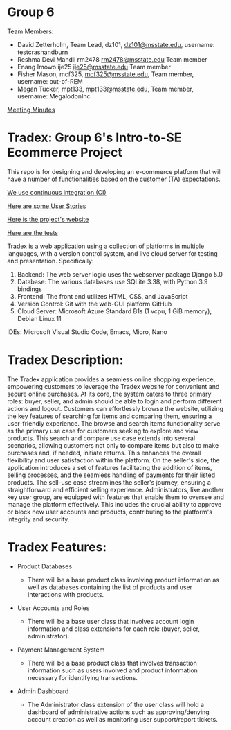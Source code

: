 # Group 6
Team Members:
* David Zetterholm,	Team Lead, dz101,	dz101@msstate.edu,  username: testcrashandburn
* Reshma Devi Mandli	rm2478	rm2478@msstate.edu Team member
* Enang Imowo  ije25 ije25@msstate.edu Team member
* Fisher Mason, mcf325, mcf325@msstate.edu, Team member, username: out-of-REM
* Megan Tucker, mpt133, mpt133@msstate.edu, Team member, username: MegalodonInc

[Meeting Minutes](https://github.com/testcrashandburn/Intro-to-SE-Group-6/wiki/Meeting)

# Tradex: Group 6's Intro-to-SE Ecommerce Project

This repo is for designing and developing an e-commerce platform that will have a number of functionalities
based on the customer (TA) expectations. 

[We use continuous integration (CI)](https://github.com/testcrashandburn/Intro-to-SE-Group-6/actions/workflows/django.yml)

[Here are some User Stories](https://github.com/testcrashandburn/Intro-to-SE-Group-6/blob/main/user-stories)

[Here is the project's website](http://20.115.44.153:8000/polls/)

[Here are the tests](https://github.com/testcrashandburn/Intro-to-SE-Group-6/wiki/Testcases-and-outcomes)

Tradex is a web application using a collection of platforms in multiple languages, with a version control system, and live cloud server for testing and presentation. Specifically: 
1. Backend: The web server logic uses the webserver package Django 5.0 
2. Database: The various databases use SQLite 3.38, with Python 3.9 bindings  
3. Frontend: The front end utilizes HTML, CSS, and JavaScript 
4. Version Control: Git with the web-GUI platform GitHub 
5. Cloud Server: Microsoft Azure Standard B1s (1 vcpu, 1 GiB memory), Debian Linux 11 

IDEs: Microsoft Visual Studio Code, Emacs, Micro, Nano


# Tradex Description:

The Tradex application provides a seamless online shopping experience, empowering customers to leverage the Tradex website for convenient and secure online purchases. At its core, the system caters to three primary roles: buyer, seller, and admin should be able to login and perform different actions and logout. Customers can effortlessly browse the website, utilizing the key features of searching for items and comparing them, ensuring a user-friendly experience. The browse and search items functionality serve as the primary use case for customers seeking to explore and view products. 
This search and compare use case extends into several scenarios, allowing customers not only to compare items but also to make purchases and, if needed, initiate returns. This enhances the overall flexibility and user satisfaction within the platform. On the seller's side, the application introduces a set of features facilitating the addition of items, selling processes, and the seamless handling of payments for their listed products. The sell-use case streamlines the seller's journey, ensuring a straightforward and efficient selling experience. Administrators, like another key user group, are equipped with features that enable them to oversee and manage the platform effectively. This includes the crucial ability to approve or block new user accounts and products, contributing to the platform's integrity and security.

# Tradex Features:

* Product Databases
  - There will be a base product class involving product information as well as databases containing the list of products and user interactions with products.
  
* User Accounts and Roles
  - There will be a base user class that involves account login information and class extensions for each role (buyer, seller, administrator).

* Payment Management System
  - There will be a base product class that involves transaction information such as users involved and product information necessary for identifying transactions.
  
* Admin Dashboard
  - The Administrator class extension of the user class will hold a dashboard of administrative actions such as approving/denying account creation as well as monitoring user support/report tickets.
